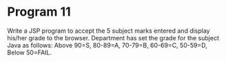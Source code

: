 # Program 11

Write a JSP program to accept the 5 subject marks entered and display his/her grade to the browser. Department has set the grade for the subject Java as follows: Above 90=S, 80-89=A, 70-79=B, 60-69=C, 50-59=D, Below 50=FAIL.